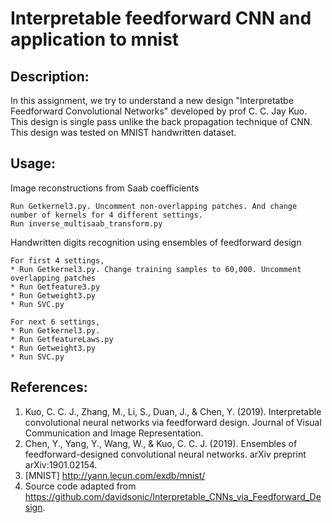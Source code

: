# Interpretable feedforward CNN and application to mnist

## Description:

In this assignment, we try to understand a new design "Interpretatbe Feedforward Convolutional Networks" developed by prof C. C. Jay Kuo. This design is single pass unlike the back propagation technique of CNN. This design was tested on MNIST handwritten dataset.

## Usage: 

Image reconstructions from Saab coefficients
~~~
Run Getkernel3.py. Uncomment non-overlapping patches. And change number of kernels for 4 different settings. 
Run inverse_multisaab_transform.py
~~~

Handwritten digits recognition using ensembles of feedforward design
~~~
For first 4 settings,
* Run Getkernel3.py. Change training samples to 60,000. Uncomment overlapping patches 
* Run Getfeature3.py
* Run Getweight3.py
* Run SVC.py

For next 6 settings,
* Run Getkernel3.py. 
* Run GetfeatureLaws.py
* Run Getweight3.py
* Run SVC.py
~~~

## References:

1. Kuo, C. C. J., Zhang, M., Li, S., Duan, J., & Chen, Y. (2019). Interpretable convolutional neural networks via feedforward design. Journal of Visual Communication and Image Representation.
2. Chen, Y., Yang, Y., Wang, W., & Kuo, C. C. J. (2019). Ensembles of feedforward-designed convolutional neural networks. arXiv preprint arXiv:1901.02154.
3. [MNIST] http://yann.lecun.com/exdb/mnist/
4. Source code adapted from https://github.com/davidsonic/Interpretable_CNNs_via_Feedforward_Design.

